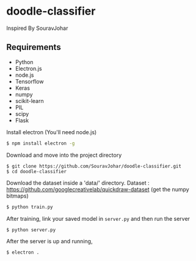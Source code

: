 # doodle-classifier
Inspired By SouravJohar
## Requirements
* Python
* Electron.js
* node.js
* Tensorflow
* Keras
* numpy
* scikit-learn
* PIL
* scipy
* Flask


Install electron (You'll need node.js)
```sh
$ npm install electron -g
```

Download and move into the project directory
```
$ git clone https://github.com/SouravJohar/doodle-classifier.git
$ cd doodle-classifier 
```

Download the dataset inside a 'data/' directory.
Dataset : https://github.com/googlecreativelab/quickdraw-dataset (get the numpy bitmaps)

```sh
$ python train.py
```

After training, link your saved model in `server.py` and then run the server

```sh
$ python server.py
```
After the server is up and running,

```sh
$ electron .
```
